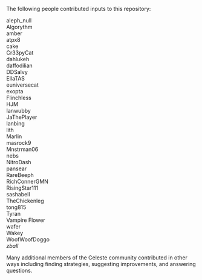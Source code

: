 The following people contributed inputs to this repository:

aleph_null  
Algorythm  
amber  
atpx8  
cake  
Cr33pyCat  
dahlukeh  
daffodilian  
DDSalvy  
EllaTAS  
euniversecat  
exopta  
Flinchless  
HJM  
Ianwubby  
JaThePlayer  
lanbing  
lith  
Marlin  
masrock9   
Mnstrman06  
nebs  
NitroDash  
pansear  
RareBeeph  
RichConnerGMN  
RisingStar111  
sashabell  
TheChickenleg  
tong815  
Tyran  
Vampire Flower  
wafer  
Wakey  
WoofWoofDoggo  
_zball_  

Many additional members of the Celeste community contributed in other ways
including finding strategies, suggesting improvements, and answering questions.
